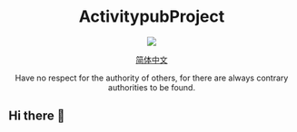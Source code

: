 <div align="center">

#  ActivitypubProject

<img src="https://avatars.githubusercontent.com/u/124411448?s=400&u=891ae2df028923c9fa60f75334f508f699c2ba79&v=4" />

[简体中文](https://github.com/ActivitypubProject/.github/blob/main/profile/README-zh.md)

Have no respect for the authority of others, for there are always contrary authorities to be found. 

</div>

## Hi there 👋

<!--

**Here are some ideas to get you started:**

🙋‍♀️ A short introduction - what is your organization all about?
🌈 Contribution guidelines - how can the community get involved?
👩‍💻 Useful resources - where can the community find your docs? Is there anything else the community should know?
🍿 Fun facts - what does your team eat for breakfast?
🧙 Remember, you can do mighty things with the power of [Markdown](https://docs.github.com/github/writing-on-github/getting-started-with-writing-and-formatting-on-github/basic-writing-and-formatting-syntax)
-->
